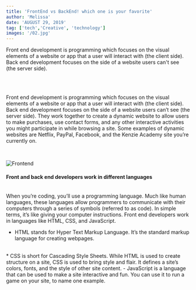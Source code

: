 ```yaml
---
title: 'FrontEnd vs BackEnd! which one is your favorite'
author: 'Melissa'
date: 'AUGUST 29, 2019'
tag: ['tech','Creative', 'technology']
images: '/02.jpg'
---
```


Front end development is programming which focuses on the visual elements of a website or app that a user will interact with (the client side). Back end development focuses on the side of a website users can't see (the server side).

<br>
<br>


Front end development is programming which focuses on the visual elements of a website or app that a user will interact with (the client side). Back end development focuses on the side of a website users can’t see (the server side). They work together to create a dynamic website to allow users to make purchases, use contact forms, and any other interactive activities you might participate in while browsing a site. Some examples of dynamic websites are Netflix, PayPal, Facebook, and the Kenzie Academy site you’re currently on.

<br>

![Frontend](/01.jpg)
<br>

#### Front and back end developers work in different languages

<br>
When you’re coding, you’ll use a programming language. Much like human languages, these languages allow programmers to communicate with their computers through a series of symbols (referred to as code). In simple terms, it’s like giving your computer instructions. Front end developers work in languages like HTML, CSS, and JavaScript. 

<br>

* HTML stands for Hyper Text Markup Language. It’s the standard markup language for creating webpages.
<br> 
*  CSS is short for Cascading Style Sheets. While HTML is used to create structure on a site, CSS is used to bring style and flair. It defines a site’s colors, fonts, and the style of other site content. 
-  JavaScript is a language that can be used to make a site interactive and fun. You can use it to run a game on your site, to name one example. 